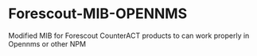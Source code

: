 # Forescout-MIB-OPENNMS
Modified MIB for Forescout CounterACT products to can work properly in Opennms or other NPM 
